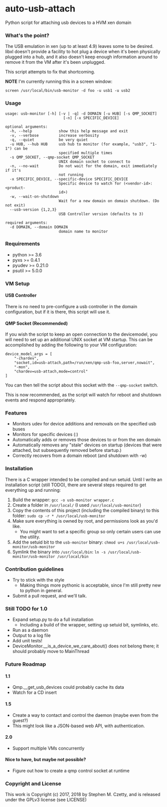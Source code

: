 # auto-usb-attach #

Python script for attaching usb devices to a HVM xen domain

### What's the point? ###

The USB emulation in xen (up to at least 4.9) leaves some to be
desired.  libxl doesn't provide a facility to hot plug a device
when it's been physically plugged into a hub, and it also doesn't
keep enough information around to remove it from the VM after it's
been unplugged.

This script attempts to fix that shortcoming.


**NOTE** I'm currently running this in a screen window:

    screen /usr/local/bin/usb-monitor -d foo -u usb1 -u usb2

### Usage ###

    usage: usb-monitor [-h] [-v | -q] -d DOMAIN [-u HUB] [-s QMP_SOCKET]
                              [-n] [-x SPECIFIC_DEVICE]

    optional arguments:
      -h, --help            show this help message and exit
      -v, --verbose         increase verbosity
      -q, --quiet           be very quiet
      -u HUB, --hub HUB     usb hub to monitor (for example, "usb3", "1-1") can be
                            specified multiple times
      -s QMP_SOCKET, --qmp-socket QMP_SOCKET
                            UNIX domain socket to connect to
      -n, --no-wait         Do not wait for the domain, exit immediately if it's
                            not running
      -x SPECIFIC_DEVICE, --specific-device SPECIFIC_DEVICE
                            Specific device to watch for (<vendor-id>:<product-
                            id>)
      -w, --wait-on-shutdown
                            Wait for a new domain on domain shutdown. (Do not exit)
      --usb-version {1,2,3}
                            USB Controller version (defaults to 3)

    required arguments:
      -d DOMAIN, --domain DOMAIN
                            domain name to monitor

### Requirements ###

* python >= 3.6
* pyxs >= 0.4.1
* pyudev >= 0.21.0
* psutil >= 5.0.0

### VM Setup ###

#### USB Controller ####

There is no need to pre-configure a usb controller in the domain
configuration, but if it is there, this script will use it.

#### QMP Socket (Recommended) ####

If you wish the script to keep an open connection to the devicemodel,
you will need to set up an additional UNIX socket at VM startup.
This can be accomplished by adding the following to your VM
configuration:

    device_model_args = [
        "-chardev",
        "socket,id=usb-attach,path=/run/xen/qmp-usb-foo,server,nowait",
        "-mon",
        "chardev=usb-attach,mode=control"
    ]

You can then tell the script about this socket with the `--qmp-socket`
switch.

This is now recommended, as the script will watch for reboot and
shutdown events and respond appropriately.

### Features ###

* Monitors udev for device additions and removals on the specified usb
  buses
* Monitors for specific devices (<vendor>:<product>)
* Automatically adds or removes those devices to or from the xen domain
* Automatically removes any "stale" devices on startup (devices
  that were attached, but subsequently removed before startup.)
* Correctly recovers from a domain reboot (and shutdown with -w)

### Installation ###

There is a C wrapper intended to be compiled and run setuid.  Until I
write an installation script (still TODO), there are several steps
required to get everything up and running:

1. Build the wrapper: `gcc -o usb-monitor wrapper.c`
2. Create a folder in `/usr/local/` (I used `/usr/local/usb-monitor`)
3. Copy the contents of this project (including the compiled binary) to
   this folder: `sudo cp -r * /usr/local/usb-monitor`
4. Make sure everything is owned by root, and permissions look as you'd
   like.
    - You might want to set a specific group so only certain users can
      use the utility.
5. Add the setuid bit to the `usb-monitor` binary:
   `chmod u+s /usr/local/usb-monitor/usb-monitor`
6. Symlink the binary into `/usr/local/bin`: `ln -s
   /usr/local/usb-monitor/usb-monitor /usr/local/bin`

### Contribution guidelines ###

* Try to stick with the style
  * Making things more pythonic is acceptable, since I'm still pretty
    new to python in general.
* Submit a pull request, and we'll talk.

### Still TODO for 1.0 ###

* Expand setup.py to do a full installation
  * Including a build of the wrapper, setting up
    setuid bit, symlinks, etc.
* Run as a daemon
* Output to a log file
* Add unit tests!
* DeviceMonitor.__is_a_device_we_care_about() does not belong there; it
  should probably move to MainThread

### Future Roadmap ###

#### 1.1 ####

* Qmp.__get_usb_devices could probably cache its data
* Watch for a CD insert

#### 1.5 ####

* Create a way to contact and control the daemon (maybe even from the guest?)
* This might look like a JSON-based web API, with authentication.

#### 2.0 ####

* Support multiple VMs concurrently

#### Nice to have, but maybe not possible? ####

* Figure out how to create a qmp control socket at runtime

### Copyright and License ###

This work is Copyright (c) 2017, 2018 by Stephen M. Czetty, and is released
under the GPLv3 license (see LICENSE)

